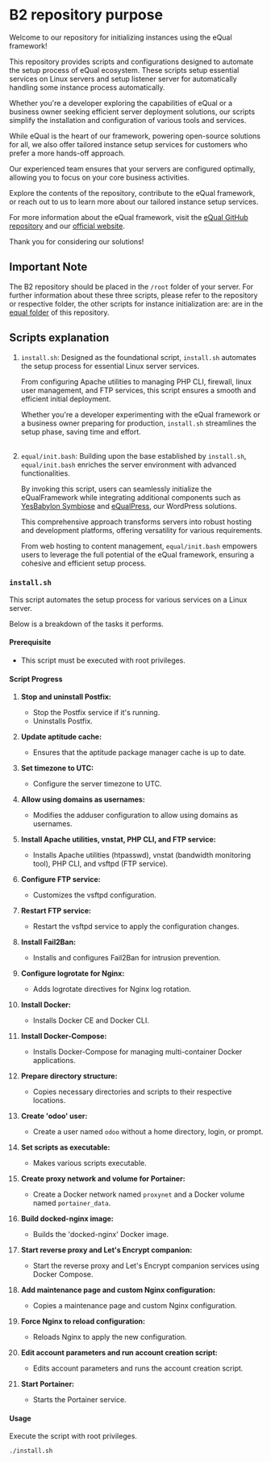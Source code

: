 # B2 repository purpose

Welcome to our repository for initializing instances using the eQual framework!

This repository provides scripts and configurations designed to automate the setup process of eQual ecosystem.
These scripts setup essential services on Linux servers and setup listener server for automatically handling some
instance process automatically.

Whether you're a developer exploring the capabilities of eQual or a business owner seeking efficient server deployment
solutions, our scripts simplify the installation and configuration of various tools and services.

While eQual is the heart of our framework, powering open-source solutions for all, we also offer tailored instance setup
services for customers who prefer a more hands-off approach.

Our experienced team ensures that your servers are configured optimally, allowing you to focus on your core business
activities.

Explore the contents of the repository, contribute to the eQual framework, or reach out to us to learn more about our
tailored instance setup services.

For more information about the eQual framework,
visit the [eQual GitHub repository](https://github.com/equalframework/equal) and
our [official website](https://equal.run/).

Thank you for considering our solutions!

## Important Note

The B2 repository should be placed in the ``/root`` folder of your server.
For further information about these three scripts, please refer to the repository or respective folder, the other
scripts for instance initialization are:
are in the [equal folder](https://github.com/yesbabylon/b2/tree/master/equal) of this repository.

## Scripts explanation

1. ``install.sh``: Designed as the foundational script, ``install.sh`` automates the setup process for essential Linux
   server services.

   From configuring Apache utilities to managing PHP CLI, firewall, linux user management, and FTP
   services, this script ensures a smooth and efficient initial deployment.

   Whether you're a developer experimenting with the eQual framework or a business owner preparing for
   production, ``install.sh`` streamlines the setup phase, saving time and effort.
   <br/><br/>
2. ``equal/init.bash``: Building upon the base established by ``install.sh``, ``equal/init.bash`` enriches the server
   environment with advanced functionalities.

   By invoking this script, users can seamlessly initialize the eQualFramework while integrating additional components
   such as [YesBabylon Symbiose](https://github.com/yesbabylon/symbiose) and [eQualPress](https://github.com/eQualPress),
   our WordPress solutions.

   This comprehensive approach transforms servers into robust hosting and development platforms, offering versatility
   for various requirements.

   From web hosting to content management, ``equal/init.bash`` empowers users to leverage the full
   potential of the eQual framework, ensuring a cohesive and efficient setup process.

### ``install.sh``

This script automates the setup process for various services on a Linux server.

Below is a breakdown of the tasks it performs.

#### Prerequisite

- This script must be executed with root privileges.

#### Script Progress

1. **Stop and uninstall Postfix:**
    - Stop the Postfix service if it's running.
    - Uninstalls Postfix.

2. **Update aptitude cache:**
    - Ensures that the aptitude package manager cache is up to date.

3. **Set timezone to UTC:**
    - Configure the server timezone to UTC.

4. **Allow using domains as usernames:**
    - Modifies the adduser configuration to allow using domains as usernames.

5. **Install Apache utilities, vnstat, PHP CLI, and FTP service:**
    - Installs Apache utilities (htpasswd), vnstat (bandwidth monitoring tool), PHP CLI, and vsftpd (FTP service).

6. **Configure FTP service:**
    - Customizes the vsftpd configuration.

7. **Restart FTP service:**
    - Restart the vsftpd service to apply the configuration changes.

8. **Install Fail2Ban:**
    - Installs and configures Fail2Ban for intrusion prevention.

9. **Configure logrotate for Nginx:**
    - Adds logrotate directives for Nginx log rotation. 

10. **Install Docker:**
    - Installs Docker CE and Docker CLI.

11. **Install Docker-Compose:**
    - Installs Docker-Compose for managing multi-container Docker applications.

12. **Prepare directory structure:**
    - Copies necessary directories and scripts to their respective locations.

13. **Create 'odoo' user:**
    - Create a user named ``odoo`` without a home directory, login, or prompt.

14. **Set scripts as executable:**
    - Makes various scripts executable.

15. **Create proxy network and volume for Portainer:**
    - Create a Docker network named ``proxynet`` and a Docker volume named ``portainer_data``.

16. **Build docked-nginx image:**
    - Builds the 'docked-nginx' Docker image.

17. **Start reverse proxy and Let's Encrypt companion:**
    - Start the reverse proxy and Let's Encrypt companion services using Docker Compose.

18. **Add maintenance page and custom Nginx configuration:**
    - Copies a maintenance page and custom Nginx configuration.

19. **Force Nginx to reload configuration:**
    - Reloads Nginx to apply the new configuration.

20. **Edit account parameters and run account creation script:**
    - Edits account parameters and runs the account creation script.

21. **Start Portainer:**
    - Starts the Portainer service.

#### Usage

Execute the script with root privileges.

```bash
./install.sh
```